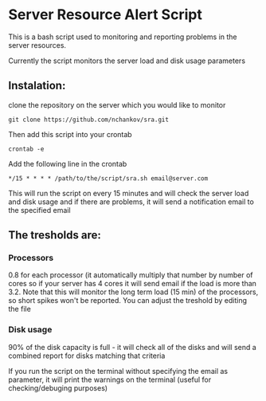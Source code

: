 # Server Resource Alert Script

This is a bash script used to monitoring and reporting problems in the server resources.

Currently the script monitors the server load and disk usage parameters

## Instalation:

clone the repository on the server which you would like to monitor

```
git clone https://github.com/nchankov/sra.git
```

Then add this script into your crontab

```
crontab -e
```

Add the following line in the crontab

```
*/15 * * * * /path/to/the/script/sra.sh email@server.com
```

This will run the script on every 15 minutes and will check the server load and disk 
usage and if there are problems, it will send a notification email to the specified email

## The tresholds are:

### Processors
0.8 for each processor (it automatically multiply that number by number of cores so if
your server has 4 cores it will send email if the load is more than 3.2.
Note that this will monitor the long term load (15 min) of the processors, so short spikes
won't be reported. You can adjust the treshold by editing the file

### Disk usage
90% of the disk capacity is full - it will check all of the disks and will send a combined report
for disks matching that criteria

If you run the script on the terminal without specifying the email as parameter,
it will print the warnings on the terminal (useful for checking/debuging purposes)

